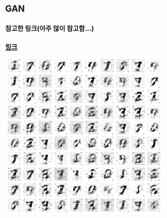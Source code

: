 # GAN


## 참고한 링크(아주 많이 참고함...)
## [링크](https://github.com/KerasKorea/KEKOxTutorial/blob/master/89_Generative%20Adversarial%20Nets%20(GANs)%20%EC%9D%B4%ED%95%B4%ED%95%98%EA%B8%B0.md)

![1epoch](/gan_generated_image_epoch_1.png)
